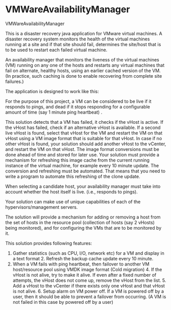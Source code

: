 # VMWareAvailabilityManager
VMWareAvailabilityManager

This is a disaster recovery java application for VMware virtual machines. 
A disaster recovery system monitors the health of the virtual machines running at a site and if that site should fail, determines the site/host that is to be used to restart each failed virtual machine. 

An availability manager that monitors the liveness of the virtual machines (VM) running on any one of the hosts and restarts any virtual machines that fail on alternate, healthy hosts, using an earlier cached version of the VM. (In practice, such caching is done to enable recovering from complete site failures.) 

The application is designed to work like this:

For the purpose of this project, a VM can be considered to be live if it responds to pings, and dead if it stops responding for a configurable amount of time (say 1 minute ping heartbeat) .

This solution detects that a VM has failed, it checks if the vHost is active. If the vHost has failed, check if an alternative vHost is available. If a second live vHost is found, select that vHost for the VM and restart the VM on that vHost using a VM image format that is suitable for that vHost. In case if no other vHost is found, your solution should add another vHost to the vCenter, and restart the VM on that vHost. The image format conversions must be done ahead of time and stored for later use. Your solution must provide a mechanism for refreshing this image cache from the current running instance of the virtual machine, for example every 10 minute update. The conversion and refreshing must be automated. That means that you need to write a program to automate this refreshing of the clone update. 

When selecting a candidate host, your availability manager must take into account whether the host itself is live. (i.e., responds to pings).

Your solution can make use of unique capabilities of each of the hypervisors/management servers.

The solution will provide a mechanism for adding or removing a host from the set of hosts in the resource pool (collection of hosts (say 2 vHosts) being monitored), and for configuring the VMs that are to be monitored by it.

This solution provides following features: 

1. Gather statistics (such as CPU, I/O, network etc) for a VM and display in a text format 2. Refresh the backup cache update every 10 minute.
3. When a VM fails with ping heartbeat, then failover to another VM host/resource pool using VMDK image format (Cold migration) 4. If the vHost is not alive, try to make it alive. If even after a fixed number of attempts, the vHost does not come up, remove the vHost from the list. 5. Add a vHost to the vCenter if there exists only one vHost and that vHost is not alive. 6. Setup alarm on VM power off. If a VM is powered off by a user, then it should be able to prevent a failover from occurring. (A VM is not failed in this case by powered off by a user) 
